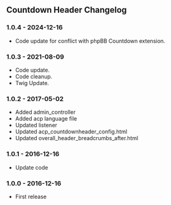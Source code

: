 ## Countdown Header Changelog

### 1.0.4 - 2024-12-16

- Code update for conflict with phpBB Countdown extension.

### 1.0.3 - 2021-08-09

- Code update.
- Code cleanup.
- Twig Update.

### 1.0.2 - 2017-05-02

- Added admin_controller
- Added acp language file
- Updated listener
- Updated acp_countdownheader_config.html
- Updated overall_header_breadcrumbs_after.html

### 1.0.1 - 2016-12-16

- Update code

### 1.0.0 - 2016-12-16

- First release
